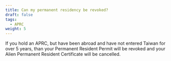 ```yaml
---
title: Can my permanent residency be revoked?
draft: false
tags:
  - APRC
weight: 5
---
```

If you hold an APRC, but have been abroad and have not entered Taiwan for over 5 years, than your Permanent Resident Permit will be revoked and your Alien Permanent Resident Certificate will be cancelled.